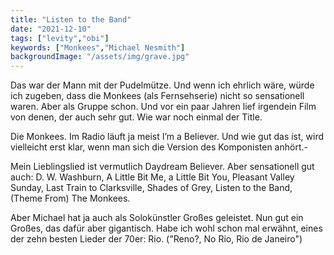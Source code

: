 ```yaml
---
title: "Listen to the Band"
date: "2021-12-10"
tags: ["levity","obi"]
keywords: ["Monkees","Michael Nesmith"]
backgroundImage: "/assets/img/grave.jpg"
---
```

Das war der Mann mit der Pudelmütze. Und wenn ich ehrlich wäre, würde ich zugeben, dass die Monkees (als Fernsehserie) nicht so sensationell waren. Aber als Gruppe schon. Und vor ein paar Jahren lief irgendein Film von denen, der auch sehr gut. Wie war noch einmal der Title.

Die Monkees. Im Radio läuft ja meist I’m a Believer. Und wie gut das ist, wird vielleicht erst klar, wenn man sich die Version des Komponisten anhört.-

Mein Lieblingslied ist vermutlich Daydream Believer. Aber sensationell gut auch: D. W. Washburn, A Little Bit Me, a Little Bit You, Pleasant Valley Sunday, Last Train to Clarksville, Shades of Grey, Listen to the Band, (Theme From) The Monkees.

Aber Michael hat ja auch als Solokünstler Großes geleistet. Nun gut ein Großes, das dafür aber gigantisch. Habe ich wohl schon mal erwähnt, eines der zehn besten Lieder der 70er: Rio.
("Reno?, No Rio, Rio de Janeiro")
